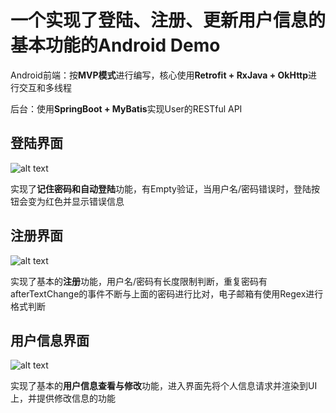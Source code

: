 <h1>一个实现了登陆、注册、更新用户信息的基本功能的Android Demo</h1>
<p>Android前端：按<strong>MVP模式</strong>进行编写，核心使用<strong>Retrofit + RxJava + OkHttp</strong>进行交互和多线程</p>
<p>后台：使用<strong>SpringBoot + MyBatis</strong>实现User的RESTful API

<h2>登陆界面</h2>

![alt text](https://github.com/zhuyst/Retrofit_Learn/blob/master/Screenshots/login.jpg)

<p>实现了<strong>记住密码和自动登陆</strong>功能，有Empty验证，当用户名/密码错误时，登陆按钮会变为红色并显示错误信息</p>
<h2>注册界面</h2>

![alt text](https://github.com/zhuyst/Retrofit_Learn/blob/master/Screenshots/register.jpg)

<p>实现了基本的<strong>注册</strong>功能，用户名/密码有长度限制判断，重复密码有afterTextChange的事件不断与上面的密码进行比对，电子邮箱有使用Regex进行格式判断</p>
<h2>用户信息界面</h2>

![alt text](https://github.com/zhuyst/Retrofit_Learn/blob/master/Screenshots/userinfo.jpg)

<p>实现了基本的<strong>用户信息查看与修改</strong>功能，进入界面先将个人信息请求并渲染到UI上，并提供修改信息的功能</p>
